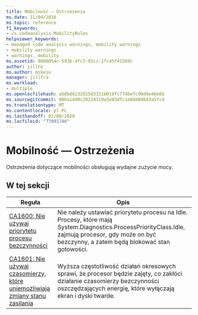 ```yaml
---
title: Mobilność — Ostrzeżenia
ms.date: 11/04/2016
ms.topic: reference
f1_keywords:
- vs.codeanalysis.MobilityRules
helpviewer_keywords:
- managed code analysis warnings, mobility warnings
- mobility warnings
- warnings, mobility
ms.assetid: 9808054c-593b-4fc3-92cc-1fc45f41569c
author: jillre
ms.author: mikejo
manager: jillfra
ms.workload:
- multiple
ms.openlocfilehash: a58bd6232d25d3151b019fc774befc99d9e46e6b
ms.sourcegitcommit: 00ba14d9c20224319a5e93dfc1e0d48d643a5fcd
ms.translationtype: MT
ms.contentlocale: pl-PL
ms.lasthandoff: 02/08/2020
ms.locfileid: "77091746"
---
```

# <a name="mobility-warnings"></a>Mobilność — Ostrzeżenia
Ostrzeżenia dotyczące mobilności obsługują wydajne zużycie mocy.

## <a name="in-this-section"></a>W tej sekcji

|Reguła|Opis|
|----------|-----------------|
|[CA1600: Nie używaj priorytetu procesu bezczynności](../code-quality/ca1600.md)|Nie należy ustawiać priorytetu procesu na Idle. Procesy, które mają System.Diagnostics.ProcessPriorityClass.Idle, zajmują procesor, gdy może on być bezczynny, a zatem będą blokować stan gotowości.|
|[CA1601: Nie używaj czasomierzy, które uniemożliwiają zmiany stanu zasilania](../code-quality/ca1601.md)|Wyższa częstotliwość działań okresowych sprawi, że procesor będzie zajęty, co zakłóci działanie czasomierzy bezczynności oszczędzających energię, które wyłączają ekran i dyski twarde.|
